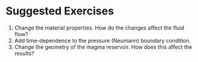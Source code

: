 # Suggested Exercises

1. Change the material properties. How do the changes affect the fluid flow?
2. Add time-dependence to the pressure (Neumann) boundary condition.
3. Change the geometry of the magma reservoir. How does this affect the results?
